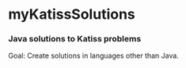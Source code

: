 # myKatissSolutions  

### Java solutions to Katiss problems  
Goal: Create solutions in languages other than Java.  
